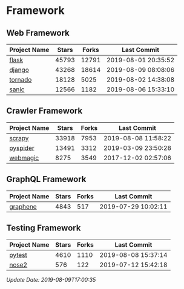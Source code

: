 # Framework

## Web Framework

| Project Name | Stars | Forks | Last Commit |
| ------------ | ----- | ----- | ----------- |
| [flask](https://github.com/pallets/flask) | 45793 | 12791 | 2019-08-01 20:35:52 |
| [django](https://github.com/django/django) | 43268 | 18614 | 2019-08-09 08:08:06 |
| [tornado](https://github.com/tornadoweb/tornado) | 18128 | 5025 | 2019-08-02 14:38:08 |
| [sanic](https://github.com/huge-success/sanic) | 12566 | 1182 | 2019-08-06 15:33:10 |

## Crawler Framework

| Project Name | Stars | Forks | Last Commit |
| ------------ | ----- | ----- | ----------- |
| [scrapy](https://github.com/scrapy/scrapy) | 33918 | 7953 | 2019-08-08 11:58:22 |
| [pyspider](https://github.com/binux/pyspider) | 13491 | 3312 | 2019-03-09 23:50:28 |
| [webmagic](https://github.com/code4craft/webmagic) | 8275 | 3549 | 2017-12-02 02:57:06 |

## GraphQL Framework

| Project Name | Stars | Forks | Last Commit |
| ------------ | ----- | ----- | ----------- |
| [graphene](https://github.com/graphql-python/graphene) | 4843 | 517 | 2019-07-29 10:02:11 |

## Testing Framework

| Project Name | Stars | Forks | Last Commit |
| ------------ | ----- | ----- | ----------- |
| [pytest](https://github.com/pytest-dev/pytest) | 4610 | 1110 | 2019-08-08 15:37:14 |
| [nose2](https://github.com/nose-devs/nose2) | 576 | 122 | 2019-07-12 15:42:18 |

*Update Date: 2019-08-09T17:00:35*